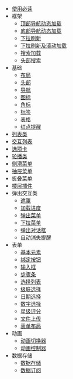 * [使用必读](controls/README.md)
* 框架
  * [顶部导航动态加载](controls/main/tab-head-dynamic.md)
  * [底部导航动态加载](controls/main/tab-foot-dynamic.md)
  * [下拉刷新](controls/main/pullrefresh.md)
  * [下拉刷新及滚动加载](controls/main/list.md)
  * [搜索加载](controls/main/searchbar.md)
  * [头部搜索](controls/main/searchbar-head.md)
* 基础
  * [布局](controls/base/layout.md)
  * [头部](controls/base/header.md)
  * [导航](controls/base/nav.md)
  * [图标](controls/base/icons.md)
  * [角标](controls/base/sub.md)
  * [标签](controls/base/tag.md)
  * [表格](controls/base/table.md)
  * [红点提醒](controls/base/badges.md)
* [列表类](controls/main/list-layout.md)
* [交互列表](controls/main/listview.md)
* [选项卡](controls/main/tab.md)
* [轮播类](controls/main/slide.md)
* [侧滑菜单](controls/main/sidebar.md)
* [抽屉菜单](controls/main/swipe.md)
* [折叠菜单](controls/main/accordion.md)
* [楼层插件](controls/main/floor.md)
* 弹出交互类
  * [遮罩](controls/main/mask.md)
  * [加载进度](controls/main/loading.md)
  * [弹出菜单](controls/main/actionsheet.md)
  * [下拉菜单](controls/main/dropdown.md)
  * [弹出对话框](controls/main/dialog.md)
  * [自动消失提醒](controls/main/hint.md)
* 表单
  * [基本元素](controls/form/form.md)
  * [绑定按钮](controls/main/btn.md)
  * [输入框](controls/main/input.md)
  * [步骤条](controls/main/stepbar.md)
  * [选择列表](controls/main/select.md)
  * [级联选择](controls/main/levelselect.md)
  * [日期选择](controls/main/pickerdate.md)
  * [数字选择](controls/main/number.md)
  * [星级评分](controls/main/rating.md)
  * [文件上传](controls/main/upload.md)
  * [表单布局](controls/form/form-view.md)
* 动画
  * [动画切换器](controls/main/toggle.md)
  * [动画控制器](controls/main/animate.md)
* 数据存储
  * [数据存储](controls/main/storage.md)
  * [数据订阅](controls/main/store.md)
